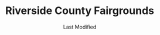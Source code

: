 ---
layout: location-page
date: Last Modified
description: "Local COVID-19 testing is available at Riverside County Fairgrounds in Indio, California, USA."
permalink: "locations/california/indio/riverside-county-fairgrounds/"
tags:
  - locations
  - california
title: Riverside County Fairgrounds
uniqueName: riverside-county-fairgrounds
state: California
stateAbbr: CA
hood: "Indio"
address: "46517 Arabia St"
city: "Indio"
zip: "92201"
zipsNearby: "92536 92305 92539 92220 92223 92314 92386 92315 92004 92318 92230 92282 92320 92233 92234 92235 92236 91916 92239 92240 92241 92025 92026 92027 92030 92333 92339 92543 92544 92545 92546 92346 92548 92549 92201 92202 92203 92252 92036 92247 92248 92253 92254 92359 92551 92552 92553 92554 92555 92556 92557 92256 92561 91948 92563 92564 92257 92258 92567 92210 92211 92255 92260 92261 92262 92263 92264 92060 92059 92061 92571 92572 92599 92268 92065 92270 92373 92374 92375 92518 92341 92382 92581 92582 92583 92070 92584 92585 92586 92587 92589 92590 92591 92592 92593 92274 92275 92276 92277 92278 92082 92066 92086 92281 92595 92596 92399 92284 92285 92286 92292" 
mapUrl: "http://maps.apple.com/?q=Riverside+County+Fairgrounds&address=46517+Arabia+St,Indio,California,92201"
locationType: Drive-thru
phone: "800-945-6171"
website: "undefined"
onlineBooking: undefined
closed: undefined
closedUpdate: April 21st, 2020
notes: "Must have fever and other symptoms. By appointment only."
days: Tu-Sat
hours: 9AM-3PM
ctaMessage: Call 800-945-6171
ctaUrl: "tel:800-945-6171"
---